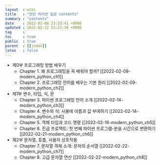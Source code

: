 ```yaml
---
layout  : wiki
title   : "모던 파이썬 입문 contents"
summary : "contents"
date    : 2022-02-08 23:23:41 +0900
updated : 2022-02-22 23:23:39 +0900
tag     : 
toc     : true
public  : true
parent  : [[index]]
latex   : false
---
```


* 제0부 프로그래밍 방법 배우기
  * Chapter 1. 왜 프로그래밍을 꼭 배워야 할까? [[2022-02-09-modern_python_ch1]]
  * Chapter 2. 프로그래밍 언어를 배우는 기본 원리 [[2022-02-09-modern_python_ch2]]
* 제1부 변수, 타입, 식, 문
  * Chapter 3. 파이썬 프로그래밍 언어 소개 [[2022-02-14-modern_python_ch3]]
  * Chapter 4. 변수와 식: 사물에 이름과 값 부여하기 [[2022-02-14-modern_python_ch4]]
  * Chapter 5. 객체 타입과 코드 명령 [[2022-02-16-modern_python_ch5]]
  * Chapter 6. 진급 프로젝트: 첫 번째 파이썬 프로그램-분을 시간으로 변환하기 [[2022-02-21-modern_python_ch6]]
* 제2부 문자열, 튜플, 사용자 상호작용
  * Chapter 7. 문자열 객체 소개: 문자의 순서열 [[2022-02-22-modern_python_ch7]]
  * Chapter 8. 고급 문자열 연산 [[2022-02-22-modern_python_ch8]]


